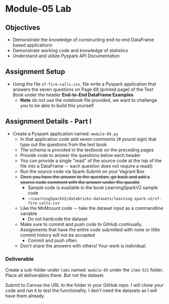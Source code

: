 # Module-05 Lab

## Objectives

- Demonstrate the knowledge of constructing end-to-end DataFrame based applications
- Demonstrate working code and knowledge of statistics
- Understand and utilize Pyspark API Documentation

## Assignment Setup

- Using the file `sf-fire-calls.csv`, file write a Pyspark application that answers the seven questions on Page 68 (printed page) of the Text Book under the header **End-to-End DataFrame Examples**
  - **Note** do not use the notebook file provided, we want to challenge you to be able to build this yourself

## Assignment Details - Part I

- Create a Pyspark application named: `module-05.py`
  - In that application code add seven comments (# pound sign) that type out the questions from the text book
  - The schema is provided in the textbook on the preceding pages
  - Provide code to answer the questions below each header
  - You can provide a single "read" of the source code at the top of the file into a DataFrame -- each question does not require a read()
  - Run the source code via Spark-Submit on your Vagrant Box
  - ~~Once you have the answer to the question, go back and add a source code comment with the answer under the questio~~
    - Sample code is available in the book LearningSparkV2 sample code
    - `~/LearningSparkV2/databricks-datasets/learning-spark-v2/sf-fire-calls.csv`
  - Like the MnMcount code -- take the dataset input as a commandline variable
    - Do not hardcode the dataset
  - Make sure to commit and push code to GitHub continually. Assignments that have the entire code submitted with none or little commit history will not be accepted
    - Commit and push often.
  - Don't share the answers with others! Your work is individual.

### Deliverable

Create a sub-folder under `labs` named: `module-05` under the `itmd-521` folder. Place all deliverables there. But not the dataset.

Submit to Canvas the URL to the folder in your GitHub repo. I will clone your code and run it to test the functionality. I don't need the datasets as I will have them already.
